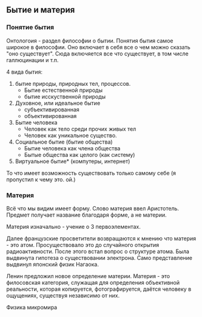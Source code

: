 ## Бытие и материя
### Понятие бытия

Онтологоия - раздел философии о бытии. 
Понятия бытия самое широкое в философии. Оно включает в себя все о чем можно сказать "оно существует".
Сюда включяется все что существует, в том числе галлюцинации и т.п.

4 вида бытия:
1) бытие природы, природных тел, процессов.
	- Бытие естественной природы
	- бытие исскуственной природы
2) Духовное, или идеальное бытие
	- субъективированная
	- объективированная
3) Бытие человека
	- Человек как тело среди прочих живых тел
	- Человек как уникальное существо.
4) Социальное бытие (бытие общества)
	- Бытие человека как члена общества
	- Бытые общества как целого (как систему)
5)  Виртуальное бытие*   (компутеры, интернет)


То что имеет возможность существовать только самому себе (я пропустил к чему это. ой.)

### Материя

Всё что мы видим имеет форму. 
Слово материя ввел Аристотель.
Предмет получает название благодаря форме, а не материи. 

Материя изначально - учение о 3 первоэлементах.

Далее французские просветители возвращаются к мнению что материя - это атом. Просуществовало это до случайного открытия радиоактивности.
После этого встал вопрос о структуре атома. Была выдвинута гипотеза о существовании электрона. Само представление выдвинул японский физик Нагаока.


Ленин предложил новое определение материи. Материя - это филосовская категория, служащая для определения объективной реальности, которая копируется, фотографируется, даётся человеку в ощущениях, существуя независимо от них. 

Физика микромира